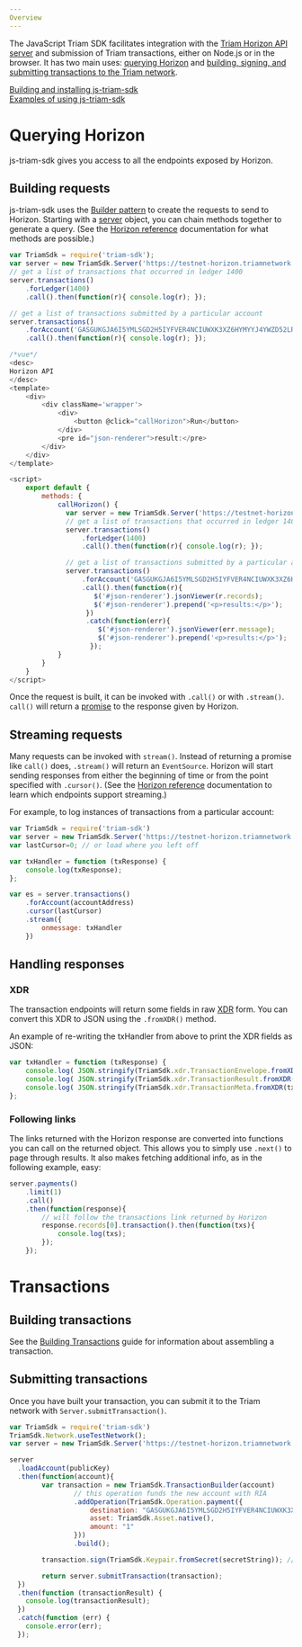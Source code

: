 ```yaml
---
Overview
---
```

The JavaScript Triam SDK facilitates integration with the [Triam Horizon API server](#) and submission of Triam transactions, either on Node.js or in the browser. It has two main uses: [querying Horizon](#querying-horizon) and [building, signing, and submitting transactions to the Triam network](#building-transactions).

[Building and installing js-triam-sdk](https://triamnetwork.github.io/triam-sdk/)<br>
[Examples of using js-triam-sdk](./examples.md)

# Querying Horizon
js-triam-sdk gives you access to all the endpoints exposed by Horizon.

## Building requests
js-triam-sdk uses the [Builder pattern](https://en.wikipedia.org/wiki/Builder_pattern) to create the requests to send
to Horizon. Starting with a [server](https://triamnetwork.github.io/triam-sdk/Server.html) object, you can chain methods together to generate a query.
(See the [Horizon reference](https://triamnetwork.github.io/triam-docs/) documentation for what methods are possible.)
```js
var TriamSdk = require('triam-sdk');
var server = new TriamSdk.Server('https://testnet-horizon.triamnetwork.com');
// get a list of transactions that occurred in ledger 1400
server.transactions()
    .forLedger(1400)
    .call().then(function(r){ console.log(r); });

// get a list of transactions submitted by a particular account
server.transactions()
    .forAccount('GASGUKGJA6I5YMLSGD2H5IYFVER4NCIUWXK3XZ6HYMYYJ4YWZD52LRID')
    .call().then(function(r){ console.log(r); });
```

```js
/*vue*/
<desc>
Horizon API
</desc>
<template>
    <div>
        <div className='wrapper'>
            <div>
                <button @click="callHorizon">Run</button>
            </div>
            <pre id="json-renderer">result:</pre>
        </div>
    </div>
</template>

<script>
    export default {
        methods: {
            callHorizon() {
              var server = new TriamSdk.Server('https://testnet-horizon.triamnetwork.com/');
              // get a list of transactions that occurred in ledger 1400
              server.transactions()
                  .forLedger(1400)
                  .call().then(function(r){ console.log(r); });

              // get a list of transactions submitted by a particular account
              server.transactions()
                  .forAccount('GASGUKGJA6I5YMLSGD2H5IYFVER4NCIUWXK3XZ6HYMYYJ4YWZD52LRID')
                  .call().then(function(r){
                     $('#json-renderer').jsonViewer(r.records);
                     $('#json-renderer').prepend('<p>results:</p>');
                   })
                   .catch(function(err){
                      $('#json-renderer').jsonViewer(err.message);
                      $('#json-renderer').prepend('<p>results:</p>');
                    });
            }
        }
    }
</script>
```

Once the request is built, it can be invoked with `.call()` or with `.stream()`. `call()` will return a
[promise](https://developer.mozilla.org/en-US/docs/Web/JavaScript/Reference/Global_Objects/Promise) to the response given by Horizon.

## Streaming requests
Many requests can be invoked with `stream()`. Instead of returning a promise like `call()` does, `.stream()` will return an `EventSource`.
Horizon will start sending responses from either the beginning of time or from the point specified with `.cursor()`.
(See the [Horizon reference](https://triamnetwork.github.io/triam-docs/) documentation to learn which endpoints support streaming.)

For example, to log instances of transactions from a particular account:

```javascript
var TriamSdk = require('triam-sdk')
var server = new TriamSdk.Server('https://testnet-horizon.triamnetwork.com');
var lastCursor=0; // or load where you left off

var txHandler = function (txResponse) {
    console.log(txResponse);
};

var es = server.transactions()
    .forAccount(accountAddress)
    .cursor(lastCursor)
    .stream({
        onmessage: txHandler
    })
```

## Handling responses

### XDR
The transaction endpoints will return some fields in raw [XDR](#)
form. You can convert this XDR to JSON using the `.fromXDR()` method.

An example of re-writing the txHandler from above to print the XDR fields as JSON:

```javascript
var txHandler = function (txResponse) {
    console.log( JSON.stringify(TriamSdk.xdr.TransactionEnvelope.fromXDR(txResponse.envelope_xdr, 'base64')) );
    console.log( JSON.stringify(TriamSdk.xdr.TransactionResult.fromXDR(txResponse.result_xdr, 'base64')) );
    console.log( JSON.stringify(TriamSdk.xdr.TransactionMeta.fromXDR(txResponse.result_meta_xdr, 'base64')) );
};

```


### Following links
The links returned with the Horizon response are converted into functions you can call on the returned object.
This allows you to simply use `.next()` to page through results. It also makes fetching additional info, as in the following example, easy:

```js
server.payments()
    .limit(1)
    .call()
    .then(function(response){
        // will follow the transactions link returned by Horizon
        response.records[0].transaction().then(function(txs){
            console.log(txs);
        });
    });
```


# Transactions

## Building transactions

See the [Building Transactions](#) guide for information about assembling a transaction.

## Submitting transactions
Once you have built your transaction, you can submit it to the Triam network with `Server.submitTransaction()`.
```js
var TriamSdk = require('triam-sdk')
TriamSdk.Network.useTestNetwork();
var server = new TriamSdk.Server('https://testnet-horizon.triamnetwork.com');

server
  .loadAccount(publicKey)
  .then(function(account){
  		var transaction = new TriamSdk.TransactionBuilder(account)
  				// this operation funds the new account with RIA
  				.addOperation(TriamSdk.Operation.payment({
  					destination: "GASGUKGJA6I5YMLSGD2H5IYFVER4NCIUWXK3XZ6HYMYYJ4YWZD52LRID",
  					asset: TriamSdk.Asset.native(),
  					amount: "1"
  				}))
  				.build();

  		transaction.sign(TriamSdk.Keypair.fromSecret(secretString)); // sign the transaction

		return server.submitTransaction(transaction);
  })
  .then(function (transactionResult) {
    console.log(transactionResult);
  })
  .catch(function (err) {
  	console.error(err);
  });
```
